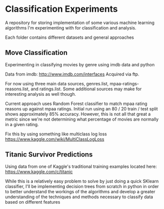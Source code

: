 
# Classification Experiments

A repository for storing implementation of some various machine learning algorithms I'm experimenting with for classification and analysis.

Each folder contains different datasets and general approaches

## Move Classification

Experimenting in classifying movies by genre using imdb data and python

Data from imdb:
http://www.imdb.com/interfaces
Acquired via ftp.

For now using three main data sources, genres.list, mpaa-ratings-reasons.list, and ratings.list. Some additional sources may make for interesting analysis as well though.

Current approach uses Random Forest classifier to match mpaa rating reasons up against mpaa ratings. Initial run using an 80 / 20 train / test split shows approximately 85% accuracy. However, this is not all that great a metric since we're not determining what percentage of movies are normally in a given rating. 

Fix this by using something like multiclass log loss
https://www.kaggle.com/wiki/MultiClassLogLoss

## Titanic Survivor Predictions

Using data from one of Kaggle's traditional training examples located here:
https://www.kaggle.com/c/titanic

While this is a relatively easy problem to solve by just doing a quick SKlearn classifier, I'll be implementing decision trees from scratch in python in order to better understand the workings of the algorithms and develop a greater understanding of the techniques and methods necessary to classify data based on different features
